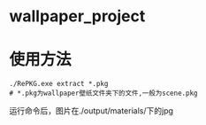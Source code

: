# wallpaper_project
# 使用方法
```shell
./RePKG.exe extract *.pkg  
# *.pkg为wallpaper壁纸文件夹下的文件,一般为scene.pkg
```
运行命令后，图片在./output/materials/下的jpg